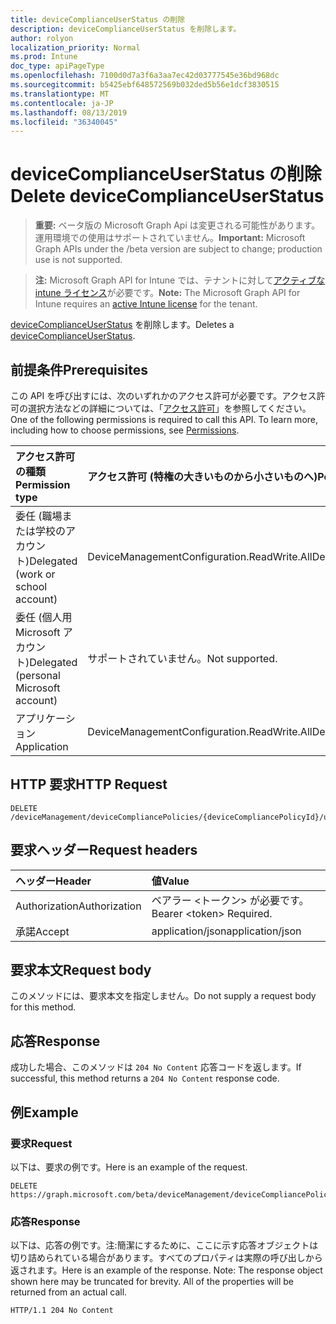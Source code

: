 ```yaml
---
title: deviceComplianceUserStatus の削除
description: deviceComplianceUserStatus を削除します。
author: rolyon
localization_priority: Normal
ms.prod: Intune
doc_type: apiPageType
ms.openlocfilehash: 7100d0d7a3f6a3aa7ec42d03777545e36bd968dc
ms.sourcegitcommit: b5425ebf648572569b032ded5b56e1dcf3830515
ms.translationtype: MT
ms.contentlocale: ja-JP
ms.lasthandoff: 08/13/2019
ms.locfileid: "36340045"
---
```

# <a name="delete-devicecomplianceuserstatus"></a><span data-ttu-id="0c112-103">deviceComplianceUserStatus の削除</span><span class="sxs-lookup"><span data-stu-id="0c112-103">Delete deviceComplianceUserStatus</span></span>

> <span data-ttu-id="0c112-104">**重要:** ベータ版の Microsoft Graph Api は変更される可能性があります。運用環境での使用はサポートされていません。</span><span class="sxs-lookup"><span data-stu-id="0c112-104">**Important:** Microsoft Graph APIs under the /beta version are subject to change; production use is not supported.</span></span>

> <span data-ttu-id="0c112-105">**注:** Microsoft Graph API for Intune では、テナントに対して[アクティブな intune ライセンス](https://go.microsoft.com/fwlink/?linkid=839381)が必要です。</span><span class="sxs-lookup"><span data-stu-id="0c112-105">**Note:** The Microsoft Graph API for Intune requires an [active Intune license](https://go.microsoft.com/fwlink/?linkid=839381) for the tenant.</span></span>

<span data-ttu-id="0c112-106">[deviceComplianceUserStatus](../resources/intune-deviceconfig-devicecomplianceuserstatus.md) を削除します。</span><span class="sxs-lookup"><span data-stu-id="0c112-106">Deletes a [deviceComplianceUserStatus](../resources/intune-deviceconfig-devicecomplianceuserstatus.md).</span></span>

## <a name="prerequisites"></a><span data-ttu-id="0c112-107">前提条件</span><span class="sxs-lookup"><span data-stu-id="0c112-107">Prerequisites</span></span>
<span data-ttu-id="0c112-p101">この API を呼び出すには、次のいずれかのアクセス許可が必要です。アクセス許可の選択方法などの詳細については、「[アクセス許可](/graph/permissions-reference)」を参照してください。</span><span class="sxs-lookup"><span data-stu-id="0c112-p101">One of the following permissions is required to call this API. To learn more, including how to choose permissions, see [Permissions](/graph/permissions-reference).</span></span>

|<span data-ttu-id="0c112-110">アクセス許可の種類</span><span class="sxs-lookup"><span data-stu-id="0c112-110">Permission type</span></span>|<span data-ttu-id="0c112-111">アクセス許可 (特権の大きいものから小さいものへ)</span><span class="sxs-lookup"><span data-stu-id="0c112-111">Permissions (from most to least privileged)</span></span>|
|:---|:---|
|<span data-ttu-id="0c112-112">委任 (職場または学校のアカウント)</span><span class="sxs-lookup"><span data-stu-id="0c112-112">Delegated (work or school account)</span></span>|<span data-ttu-id="0c112-113">DeviceManagementConfiguration.ReadWrite.All</span><span class="sxs-lookup"><span data-stu-id="0c112-113">DeviceManagementConfiguration.ReadWrite.All</span></span>|
|<span data-ttu-id="0c112-114">委任 (個人用 Microsoft アカウント)</span><span class="sxs-lookup"><span data-stu-id="0c112-114">Delegated (personal Microsoft account)</span></span>|<span data-ttu-id="0c112-115">サポートされていません。</span><span class="sxs-lookup"><span data-stu-id="0c112-115">Not supported.</span></span>|
|<span data-ttu-id="0c112-116">アプリケーション</span><span class="sxs-lookup"><span data-stu-id="0c112-116">Application</span></span>|<span data-ttu-id="0c112-117">DeviceManagementConfiguration.ReadWrite.All</span><span class="sxs-lookup"><span data-stu-id="0c112-117">DeviceManagementConfiguration.ReadWrite.All</span></span>|

## <a name="http-request"></a><span data-ttu-id="0c112-118">HTTP 要求</span><span class="sxs-lookup"><span data-stu-id="0c112-118">HTTP Request</span></span>
<!-- {
  "blockType": "ignored"
}
-->
``` http
DELETE /deviceManagement/deviceCompliancePolicies/{deviceCompliancePolicyId}/userStatuses/{deviceComplianceUserStatusId}
```

## <a name="request-headers"></a><span data-ttu-id="0c112-119">要求ヘッダー</span><span class="sxs-lookup"><span data-stu-id="0c112-119">Request headers</span></span>
|<span data-ttu-id="0c112-120">ヘッダー</span><span class="sxs-lookup"><span data-stu-id="0c112-120">Header</span></span>|<span data-ttu-id="0c112-121">値</span><span class="sxs-lookup"><span data-stu-id="0c112-121">Value</span></span>|
|:---|:---|
|<span data-ttu-id="0c112-122">Authorization</span><span class="sxs-lookup"><span data-stu-id="0c112-122">Authorization</span></span>|<span data-ttu-id="0c112-123">ベアラー &lt;トークン&gt; が必要です。</span><span class="sxs-lookup"><span data-stu-id="0c112-123">Bearer &lt;token&gt; Required.</span></span>|
|<span data-ttu-id="0c112-124">承諾</span><span class="sxs-lookup"><span data-stu-id="0c112-124">Accept</span></span>|<span data-ttu-id="0c112-125">application/json</span><span class="sxs-lookup"><span data-stu-id="0c112-125">application/json</span></span>|

## <a name="request-body"></a><span data-ttu-id="0c112-126">要求本文</span><span class="sxs-lookup"><span data-stu-id="0c112-126">Request body</span></span>
<span data-ttu-id="0c112-127">このメソッドには、要求本文を指定しません。</span><span class="sxs-lookup"><span data-stu-id="0c112-127">Do not supply a request body for this method.</span></span>

## <a name="response"></a><span data-ttu-id="0c112-128">応答</span><span class="sxs-lookup"><span data-stu-id="0c112-128">Response</span></span>
<span data-ttu-id="0c112-129">成功した場合、このメソッドは `204 No Content` 応答コードを返します。</span><span class="sxs-lookup"><span data-stu-id="0c112-129">If successful, this method returns a `204 No Content` response code.</span></span>

## <a name="example"></a><span data-ttu-id="0c112-130">例</span><span class="sxs-lookup"><span data-stu-id="0c112-130">Example</span></span>

### <a name="request"></a><span data-ttu-id="0c112-131">要求</span><span class="sxs-lookup"><span data-stu-id="0c112-131">Request</span></span>
<span data-ttu-id="0c112-132">以下は、要求の例です。</span><span class="sxs-lookup"><span data-stu-id="0c112-132">Here is an example of the request.</span></span>
``` http
DELETE https://graph.microsoft.com/beta/deviceManagement/deviceCompliancePolicies/{deviceCompliancePolicyId}/userStatuses/{deviceComplianceUserStatusId}
```

### <a name="response"></a><span data-ttu-id="0c112-133">応答</span><span class="sxs-lookup"><span data-stu-id="0c112-133">Response</span></span>
<span data-ttu-id="0c112-p102">以下は、応答の例です。注:簡潔にするために、ここに示す応答オブジェクトは切り詰められている場合があります。すべてのプロパティは実際の呼び出しから返されます。</span><span class="sxs-lookup"><span data-stu-id="0c112-p102">Here is an example of the response. Note: The response object shown here may be truncated for brevity. All of the properties will be returned from an actual call.</span></span>
``` http
HTTP/1.1 204 No Content
```






